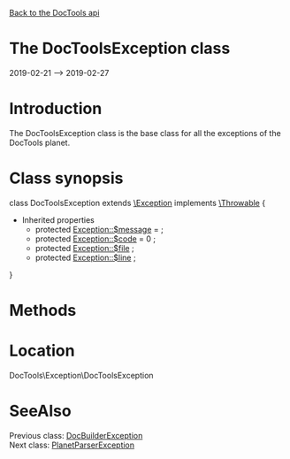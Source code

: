 [Back to the DocTools api](https://github.com/lingtalfi/DocTools/blob/master/doc/api/DocTools.md)



The DocToolsException class
================
2019-02-21 --> 2019-02-27






Introduction
============

The DocToolsException class is the base class for all the exceptions of the DocTools planet.



Class synopsis
==============


class <span class="pl-k">DocToolsException</span> extends [\Exception](http://php.net/manual/en/class.exception.php) implements [\Throwable](http://php.net/manual/en/class.throwable.php) {

- Inherited properties
    - protected  [Exception::$message](#property-message) =  ;
    - protected  [Exception::$code](#property-code) = 0 ;
    - protected  [Exception::$file](#property-file) ;
    - protected  [Exception::$line](#property-line) ;

}






Methods
==============






Location
=============
DocTools\Exception\DocToolsException


SeeAlso
==============
Previous class: [DocBuilderException](https://github.com/lingtalfi/DocTools/blob/master/doc/api/DocTools/Exception/DocBuilderException.md)<br>Next class: [PlanetParserException](https://github.com/lingtalfi/DocTools/blob/master/doc/api/DocTools/Exception/PlanetParserException.md)<br>
